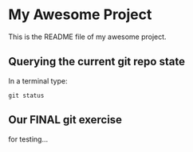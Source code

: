 # My Awesome Project
This is the README file of my awesome project.

## Querying the current git repo state
In a terminal type:
```
git status
```

## Our FINAL git exercise 
for testing...